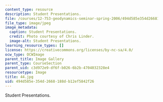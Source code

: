 ```yaml
---
content_type: resource
description: Student Presentations.
file: /courses/12-753-geodynamics-seminar-spring-2006/494d585e354d2668188db12ef5842f26_44.jpg
file_type: image/jpeg
image_metadata:
  caption: Student Presentations.
  credit: Photo courtesy of Chris Linder.
  image-alt: Student Presentations.
learning_resource_types: []
license: https://creativecommons.org/licenses/by-nc-sa/4.0/
ocw_type: OCWImage
parent_title: Image Gallery
parent_type: CourseSection
parent_uid: c3d972e9-df6f-b026-6b2b-4704032328e4
resourcetype: Image
title: 44.jpg
uid: 494d585e-354d-2668-188d-b12ef5842f26
---
```

Student Presentations.